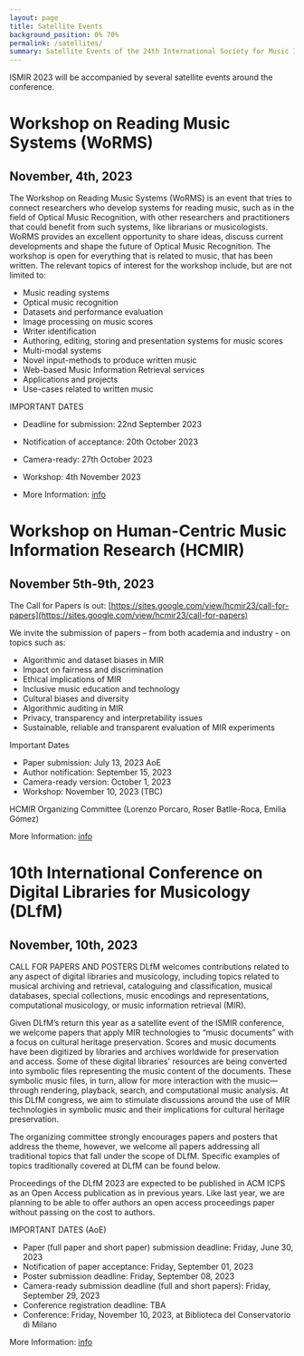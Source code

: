 ```yaml
---
layout: page
title: Satellite Events
background_position: 0% 70%
permalink: /satellites/
summary: Satellite Events of the 24th International Society for Music Information Retrieval Conference
---
```


ISMIR 2023 will be accompanied by several satellite events around the conference.

# Workshop on Reading Music Systems (WoRMS) 
## November, 4th, 2023

The Workshop on Reading Music Systems (WoRMS) is an event that tries to connect researchers who develop systems for reading music, such as in the field of Optical Music Recognition, with other researchers and practitioners that could benefit from such systems, like librarians or musicologists. WoRMS provides an excellent opportunity to share ideas, discuss current developments and shape the future of Optical Music Recognition. The workshop is open for everything that is related to music, that has been written. The relevant topics of interest for the workshop include, but are not limited to:

- Music reading systems
- Optical music recognition
- Datasets and performance evaluation
- Image processing on music scores
- Writer identification
- Authoring, editing, storing and presentation systems for music scores
- Multi-modal systems
- Novel input-methods to produce written music
- Web-based Music Information Retrieval services
- Applications and projects
- Use-cases related to written music

IMPORTANT DATES

- Deadline for submission: 22nd September 2023
- Notification of acceptance: 20th October 2023
- Camera-ready: 27th October 2023
- Workshop: 4th November 2023

- More Information: [info](https://sites.google.com/view/worms2023) 

# Workshop on Human-Centric Music Information Research (HCMIR)
## November 5th-9th, 2023

The Call for Papers is out: [https://sites.google.com/view/hcmir23/call-for-papers](https://sites.google.com/view/hcmir23/call-for-papers)

We invite the submission of papers – from both academia and industry - on topics such as: 

- Algorithmic and dataset biases in MIR
- Impact on fairness and discrimination
- Ethical implications of MIR 
- Inclusive music education and technology
- Cultural biases and diversity
- Algorithmic auditing in MIR
- Privacy, transparency and interpretability issues
- Sustainable, reliable and transparent evaluation of MIR experiments

Important Dates
- Paper submission: July 13, 2023 AoE
- Author notification: September 15, 2023
- Camera-ready version: October 1, 2023
- Workshop: November 10, 2023 (TBC)


HCMIR Organizing Committee (Lorenzo Porcaro, Roser Batlle-Roca, Emilia Gómez)

More Information: [info](https://sites.google.com/view/hcmir23/)




# 10th International Conference on Digital Libraries for Musicology (DLfM)
## November, 10th, 2023

CALL FOR PAPERS AND POSTERS
DLfM welcomes contributions related to any aspect of digital libraries and musicology, including topics related to musical archiving and retrieval, cataloguing and classification, musical databases, special collections, music encodings and representations, computational musicology, or music information retrieval (MIR).

Given DLfM’s return this year as a satellite event of the ISMIR conference, we welcome papers that apply MIR technologies to “music documents” with a focus on cultural heritage preservation. Scores and music documents have been digitized by libraries and archives worldwide for preservation and access. Some of these digital libraries' resources are being converted into symbolic files representing the music content of the documents. These symbolic music files, in turn, allow for more interaction with the music—through rendering, playback, search, and computational music analysis. At this DLfM congress, we aim to stimulate discussions around the use of MIR technologies in symbolic music and their implications for cultural heritage preservation.

The organizing committee strongly encourages papers and posters that address the theme, however, we welcome all papers addressing all traditional topics that fall under the scope of DLfM. Specific examples of topics traditionally covered at DLfM can be found below.

Proceedings of the DLfM 2023 are expected to be published in ACM ICPS as an Open Access publication as in previous years. Like last year, we are planning to be able to offer authors an open access proceedings paper without passing on the cost to authors.

IMPORTANT DATES (AoE)
- Paper (full paper and short paper) submission deadline: Friday, June 30, 2023
- Notification of paper acceptance: Friday, September 01, 2023
- Poster submission deadline: Friday, September 08, 2023
- Camera-ready submission deadline (full and short papers): Friday, September 29, 2023
- Conference registration deadline: TBA
- Conference: Friday, November 10, 2023, at Biblioteca del Conservatorio di Milano

More Information: [info](https://dlfm.web.ox.ac.uk/)




  




